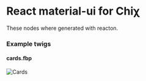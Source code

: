 React material-ui for Chiχ
====

These nodes where generated with reacton.


### Example twigs

#### cards.fbp

![Cards](https://cdn.rawgit.com/nodule/react-material-ui/master/twigs/cards.svg)


